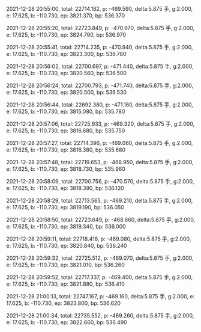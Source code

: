 2021-12-28 20:55:00, total: 22714.182, p: -469.590, delta:5.875 手, g:2.000, e: 17.625, b: -110.730, ep: 3821.370, bp: 536.370

2021-12-28 20:55:20, total: 22723.849, p: -470.970, delta:5.875 手, g:2.000, e: 17.625, b: -110.730, ep: 3824.790, bp: 536.970

2021-12-28 20:55:41, total: 22714.235, p: -470.940, delta:5.875 手, g:2.000, e: 17.625, b: -110.730, ep: 3823.300, bp: 536.780

2021-12-28 20:56:02, total: 22700.697, p: -471.440, delta:5.875 手, g:2.000, e: 17.625, b: -110.730, ep: 3820.560, bp: 536.500

2021-12-28 20:56:24, total: 22700.793, p: -471.740, delta:5.875 手, g:2.000, e: 17.625, b: -110.730, ep: 3820.500, bp: 536.530

2021-12-28 20:56:44, total: 22692.380, p: -471.160, delta:5.875 手, g:2.000, e: 17.625, b: -110.730, ep: 3815.080, bp: 535.780

2021-12-28 20:57:06, total: 22725.933, p: -469.320, delta:5.875 手, g:2.000, e: 17.625, b: -110.730, ep: 3816.680, bp: 535.750

2021-12-28 20:57:27, total: 22714.396, p: -469.060, delta:5.875 手, g:2.000, e: 17.625, b: -110.730, ep: 3816.380, bp: 535.680

2021-12-28 20:57:48, total: 22719.653, p: -468.950, delta:5.875 手, g:2.000, e: 17.625, b: -110.730, ep: 3818.730, bp: 535.960

2021-12-28 20:58:09, total: 22700.756, p: -470.570, delta:5.875 手, g:2.000, e: 17.625, b: -110.730, ep: 3818.390, bp: 536.120

2021-12-28 20:58:29, total: 22713.565, p: -469.210, delta:5.875 手, g:2.000, e: 17.625, b: -110.730, ep: 3819.190, bp: 536.050

2021-12-28 20:58:50, total: 22723.649, p: -468.660, delta:5.875 手, g:2.000, e: 17.625, b: -110.730, ep: 3819.340, bp: 536.000

2021-12-28 20:59:11, total: 22718.416, p: -469.080, delta:5.875 手, g:2.000, e: 17.625, b: -110.730, ep: 3820.840, bp: 536.240

2021-12-28 20:59:32, total: 22725.512, p: -469.070, delta:5.875 手, g:2.000, e: 17.625, b: -110.730, ep: 3821.010, bp: 536.260

2021-12-28 20:59:52, total: 22717.337, p: -469.400, delta:5.875 手, g:2.000, e: 17.625, b: -110.730, ep: 3821.880, bp: 536.410

2021-12-28 21:00:13, total: 22747.167, p: -469.160, delta:5.875 手, g:2.000, e: 17.625, b: -110.730, ep: 3823.800, bp: 536.620

2021-12-28 21:00:34, total: 22735.552, p: -469.260, delta:5.875 手, g:2.000, e: 17.625, b: -110.730, ep: 3822.660, bp: 536.490